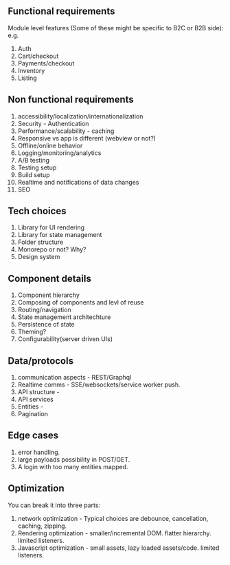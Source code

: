 

## Functional requirements

Module level features (Some of these might be specific to B2C or B2B side):
e.g.
1. Auth
2. Cart/checkout
3. Payments/checkout
4. Inventory
5. Listing


## Non functional requirements

1. accessibility/localization/internationalization
2. Security - Authentication
3. Performance/scalability - caching
4. Responsive vs app is different (webview or not?)
5. Offline/online behavior
6. Logging/monitoring/analytics
7. A/B testing
8. Testing setup
9. Build setup
10. Realtime and notifications of data changes
11. SEO

## Tech choices

1. Library for UI rendering
2. Library for state management
3. Folder structure
4. Monorepo or not? Why?
5. Design system
   

## Component details

1. Component hierarchy
2. Composing of components and levl of reuse
3. Routing/navigation
4. State management architechture
5. Persistence of state
6. Theming?
7. Configurability(server driven UIs)


## Data/protocols

1. communication aspects - REST/Graphql
2. Realtime comms - SSE/websockets/service worker push. 
3. API structure - 
4. API services
5. Entities - 
6. Pagination 

## Edge cases

1. error handling.
2. large payloads possibility in POST/GET.
3. A login with too many entities mapped.
   

## Optimization

You can break it into three parts:
1. network optimization - Typical choices are debounce, cancellation, caching, zipping.
2. Rendering optimization - smaller/incremental DOM. flatter hierarchy. limited listeners.
3. Javascript optimization - small assets, lazy loaded assets/code. limited listeners.

